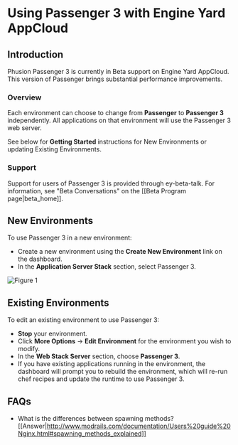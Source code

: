 # Using Passenger 3 with Engine Yard AppCloud

## Introduction

Phusion Passenger 3 is currently in Beta support on Engine Yard AppCloud. This version of Passenger brings substantial performance improvements.

### Overview

Each environment can choose to change from **Passenger** to **Passenger 3** independently. All applications on that environment will use the Passenger 3 web server.

See below for **Getting Started** instructions for New Environments or updating Existing Environments.

### Support

Support for users of Passenger 3 is provided through ey-beta-talk. For information, see "Beta Conversations" on the [[Beta Program page|beta_home]].

## New Environments

To use Passenger 3 in a new environment:

  - Create a new environment using the **Create New Environment** link on the dashboard.
  - In the **Application Server Stack** section, select Passenger 3.

![Figure 1](images/change-web-server-stack.png)

## Existing Environments

To edit an existing environment to use Passenger 3:

  - **Stop** your environment.
  - Click **More Options** -> **Edit Environment** for the environment you wish to modify.
  - In the **Web Stack Server** section, choose **Passenger 3**.
  - If you have existing applications running in the environment, the dashboard will prompt you to rebuild the environment, which will re-run chef recipes and update the runtime to use Passenger 3.
  
## FAQs

  - What is the differences between spawning methods? 
    [[Answer|http://www.modrails.com/documentation/Users%20guide%20Nginx.html#spawning_methods_explained]]
  